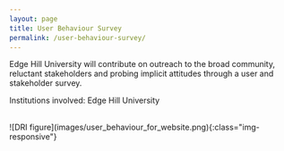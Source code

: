```yaml
---
layout: page
title: User Behaviour Survey
permalink: /user-behaviour-survey/
---
```


Edge Hill University will contribute on outreach to the broad community, reluctant stakeholders and probing implicit attitudes through a user and stakeholder survey.

Institutions involved: Edge Hill University

<br>
![DRI figure](images/user_behaviour_for_website.png){:class="img-responsive"} 
